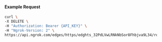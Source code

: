 <!-- Code generated for API Clients. DO NOT EDIT. -->

#### Example Request

```bash
curl \
-X DELETE \
-H "Authorization: Bearer {API_KEY}" \
-H "Ngrok-Version: 2" \
https://api.ngrok.com/edges/https/edghts_32PdLVwLRNkNbSor8Fhbjva9L34/routes/edghtsrt_32PdLYaq73CGqAdg9kxkvkehGwo/response_headers
```
